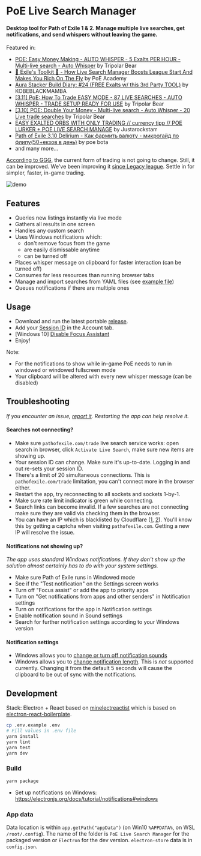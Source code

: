 # PoE Live Search Manager

#### Desktop tool for Path of Exile 1 & 2. Manage multiple live searches, get notifications, and send whispers without leaving the game.

Featured in:
- [POE: Easy Money Making - AUTO WHISPER - 5 Exalts PER HOUR - Multi-live search - Auto Whisper](https://youtu.be/dBqJ8-N5Ygs?t=1903) by Tripolar Bear
- [🔨 Exile's Toolkit 🔨 - How Live Search Manager Boosts League Start And Makes You Rich On The Fly](https://www.youtube.com/watch?v=KVgP5ZGZITc) by PoE Academy
- [Aura Stacker Build Diary: #24 (FREE Exalts w/ this 3rd Party TOOL)](https://youtu.be/DxHyKtJs-2Y?t=514) by KOBEBLACKMAMBA
- [[3.11] PoE: How To Trade EASY MODE - 87 LIVE SEARCHES - AUTO WHISPER - TRADE SETUP READY FOR USE](https://www.youtube.com/watch?v=8PDjzG5ZkcQ) by Tripolar Bear
- [[3.10] POE: Double Your Money - Multi-live search - Auto Whisper - 20 Live trade searches](https://www.youtube.com/watch?v=ArAKOWXZtU0) by Tripolar Bear
- [EASY EXALTED ORBS WITH ONLY TRADING // currency tipp // POE LURKER + POE LIVE SEARCH MANAGE](https://www.youtube.com/watch?v=O3oRpEdLTmY) by Justarockstarr
- [Path of Exile 3.10 Delirium - Как фармить валюту - микрогайд по флипу(50+екзов в день)](https://www.youtube.com/watch?v=Nw7ZDnLabkg) by poe bota
- and many more...

[According to GGG](https://www.poe-vault.com/news/2019/05/03/improvements-to-trading-in-path-of-exile-on-pc-are-they-coming), the current form of trading is not going to change. Still, it can be improved. We've been improving it [since Legacy league](/../../releases/tag/v0.1.0). Settle in for simpler, faster, in-game trading.

![demo](demo.gif)

## Features

- Queries new listings instantly via live mode
- Gathers all results in one screen
- Handles any custom search
- Uses Windows notifications which:
  - don't remove focus from the game
  - are easily dismissable anytime
  - can be turned off
- Places whisper message on clipboard for faster interaction (can be turned off)
- Consumes far less resources than running browser tabs
- Manage and import searches from YAML files (see [example file](doc/example-import-input.yml))
- Queues notifications if there are multiple ones

## Usage

- Download and run the latest portable [release](/../../releases).
- Add your [Session ID](https://github.com/Stickymaddness/Procurement/wiki/SessionID) in the Account tab.
- [Windows 10] [Disable Focus Assistant](https://www.howtogeek.com/fyi/windows-10s-next-update-will-hide-notifications-while-you-watch-videos/)
- Enjoy!

Note:
- For the notifications to show while in-game PoE needs to run in windowed or windowed fullscreen mode
- Your clipboard will be altered with every new whisper message (can be disabled)

## Troubleshooting

*If you encounter an issue, [report it](/../../issues/new/choose). Restarting the app can help resolve it.*

#### Searches not connecting?

- Make sure `pathofexile.com/trade` live search service works: open search in browser, click `Activate Live Search`, make sure new items are showing up.
- Your session ID can change. Make sure it's up-to-date. Logging in and out re-sets your session ID.
- There's a limit of 20 simultaneous connections. This is `pathofexile.com/trade` limitation, you can't connect more in the browser either.
- Restart the app, try reconnecting to all sockets and sockets 1-by-1.
- Make sure rate limit indicator is green while connecting.
- Search links can become invalid. If a few searches are not connecting make sure they are valid via checking them in the browser.
- You can have an IP which is blacklisted by Cloudflare ([1](https://www.reddit.com/r/pathofexile/comments/aw2p9j/trying_to_visit_pathofexilecom_and_i_get_this/), [2](https://www.reddit.com/r/pathofexile/comments/awscxe/anyone_issues_with_poe_website_captcha/)). You'll know this by getting a captcha when visiting `pathofexile.com`. Getting a new IP will resolve the issue.

#### Notifications not showing up?

*The app uses standard Windows notifications. If they don't show up the solution almost certainly has to do with your system settings.*

- Make sure Path of Exile runs in Windowed mode
- See if the "Test notification" on the Settings screen works
- Turn off "Focus assist" or add the app to priority apps
- Turn on "Get notifications from apps and other senders" in Notification settings
- Turn on notifications for the app in Notification settings
- Enable notification sound in Sound settings
- Search for further notification settings according to your Windows version

#### Notification settings

- Windows allows you to [change or turn off notification sounds](https://www.google.com/search?q=windows+notification+sound)
- Windows allows you to [change notification length](https://www.google.com/search?q=windows+notification+length). This is _not_ supported currently. Changing it from the default 5 seconds will cause the clipboard to be out of sync with the notifications.

## Development

Stack: Electron + React based on [minelectreactist](https://github.com/gomorizsolt/minelectreactist) which is based on [electron-react-boilerplate](https://github.com/electron-react-boilerplate/electron-react-boilerplate).

```bash
cp .env.example .env
# Fill values in .env file
yarn install
yarn lint
yarn test
yarn dev
```

### Build

```bash
yarn package
```

- Set up notifications on Windows: https://electronjs.org/docs/tutorial/notifications#windows

### App data

Data location is within `app.getPath("appData")` (on Win10 `%APPDATA%`, on WSL `/root/.config`). The name of the folder is `PoE Live Search Manager` for the packaged version or `Electron` for the dev version. `electron-store` data is in `config.json`.
